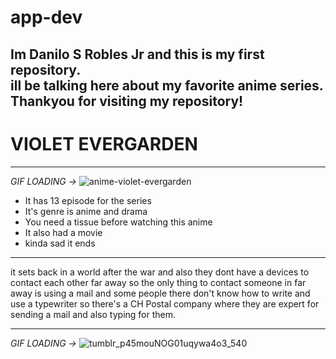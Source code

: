 # app-dev

Im Danilo S Robles Jr and this is my first repository. <br>  ill be talking here about my favorite anime series. <br> Thankyou for visiting my repository!
---

# VIOLET EVERGARDEN

---
*GIF LOADING ->*
![anime-violet-evergarden](https://user-images.githubusercontent.com/120182453/206701802-5f0b11f0-2215-4cbc-86cc-0bbfe213fa5a.gif)

- It has 13 episode for the series
- It's genre is anime and drama
- You need a tissue before watching this anime
- It also had a movie 
- kinda sad it ends

---

it sets back in a world after the war and also they dont have a devices to contact each other far away so the only thing to contact someone in far away is using a mail and some people there don't know how to write and use a typewriter so there's a CH Postal company where they are expert for sending a mail and also typing for them.

---

*GIF LOADING ->*
![tumblr_p45mouNOG01uqywa4o3_540](https://user-images.githubusercontent.com/120182453/206706705-b7b2b6eb-94a8-480f-9699-1f3036d9a1a4.gif)
